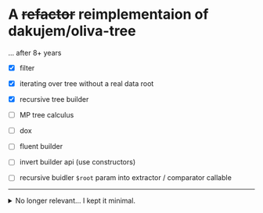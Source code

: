 # A ~~refactor~~ reimplementaion of dakujem/oliva-tree

... after 8+ years


- [x] filter
- [x] iterating over tree without a real data root
- [x] recursive tree builder
- [ ] MP tree calculus
- [ ] dox
- [ ] fluent builder
- [ ] invert builder api (use constructors)
- [ ] recursive buidler `$root` param into extractor / comparator callable


---

<details>
<summary>No longer relevant... I kept it minimal.</summary>

tree generics
- node visitor (base for possible future filter, comparator, etc.)
    - no need for visitors, visitors may be implemented in userland
    - iterators are enough, but thre need to be 4 of them: DFS preorder, inorder, postorder; and BFS

builder:
- only native callables for tree building
- use strategy instead of traits
- use shadowing - internal nodes for building, then return the shadow tree

omit:
- tree classes (not needed)
    - replace with a tree manipulator
- comparator (too complex for now)

refactor
- traits into classes
- ditch all PHP 5 constructs
- fully typed

add
- address object/interface

</details>

